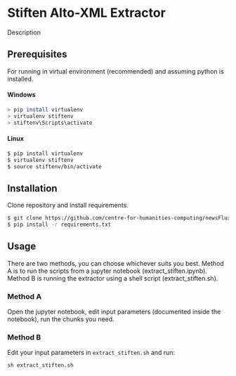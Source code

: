 # Stiften Alto-XML Extractor #

Description


## Prerequisites

For running in virtual environment (recommended) and assuming python is installed.

#### Windows
```bash
> pip install virtualenv
> virtualenv stiftenv
> stiftenv\Scripts\activate
```
#### Linux
```bash
$ pip install virtualenv
$ virtualenv stiftenv
$ source stiftenv/bin/activate
```


## Installation

Clone repository and install requirements.

```bash
$ git clone https://github.com/centre-for-humanities-computing/newsFluxus.git
$ pip install -r requirements.txt
```


## Usage
There are two methods, you can choose whichever suits you best.
Method A is to run the scripts from a jupyter notebook (extract_stiften.ipynb).
Method B is running the extractor using a shell script (extract_stiften.sh).  

### Method A
Open the jupyter notebook, edit input parameters (documented inside the notebook), run the chunks you need.


### Method B
Edit your input parameters in `extract_stiften.sh` and run:
```
sh extract_stiften.sh
```